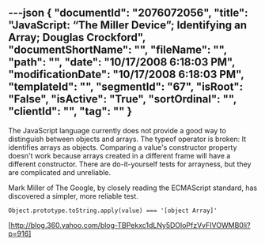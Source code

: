 ---json
{
  "documentId": "2076072056",
  "title": "JavaScript: “The Miller Device”; Identifying an Array; Douglas Crockford",
  "documentShortName": "",
  "fileName": "",
  "path": "",
  "date": "10/17/2008 6:18:03 PM",
  "modificationDate": "10/17/2008 6:18:03 PM",
  "templateId": "",
  "segmentId": "67",
  "isRoot": "False",
  "isActive": "True",
  "sortOrdinal": "",
  "clientId": "",
  "tag": ""
}
---

The JavaScript language currently does not provide a good way to distinguish between objects and arrays. The typeof operator is broken: It identifies arrays as objects. Comparing a value's constructor property doesn't work because arrays created in a different frame will have a different constructor. There are do-it-yourself tests for arrayness, but they are complicated and unreliable.

Mark Miller of The Google, by closely reading the ECMAScript standard, has discovered a simpler, more reliable test.

    Object.prototype.toString.apply(value) === '[object Array]'

[http://blog.360.yahoo.com/blog-TBPekxc1dLNy5DOloPfzVvFIVOWMB0li?p=916]
